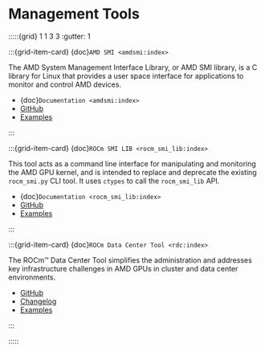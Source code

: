 # Management Tools

:::::{grid} 1 1 3 3
:gutter: 1

:::{grid-item-card} {doc}`AMD SMI <amdsmi:index>`

The AMD System Management Interface Library, or AMD SMI library, is a C library for Linux that provides a user space interface for applications to monitor and control AMD devices.

- {doc}`Documentation <amdsmi:index>`
- [GitHub](https://github.com/RadeonOpenCompute/amdsmi)
- [Examples](https://github.com/amd/go_amd_smi#example)

:::

:::{grid-item-card} {doc}`ROCm SMI LIB <rocm_smi_lib:index>`

This tool acts as a command line interface for manipulating and monitoring the AMD GPU kernel, and is intended to replace and deprecate the existing `rocm_smi.py` CLI tool. It uses `ctypes` to call the `rocm_smi_lib` API.

- {doc}`Documentation <rocm_smi_lib:index>`
- [GitHub](https://github.com/RadeonOpenCompute/rocm_smi_lib)
- [Examples](https://github.com/RadeonOpenCompute/rocm_smi_lib/tree/master/python_smi_tools)

:::

:::{grid-item-card} {doc}`ROCm Data Center Tool <rdc:index>`

The ROCm™ Data Center Tool simplifies the administration and addresses key infrastructure challenges in AMD GPUs in cluster and data center environments.

- [GitHub](https://github.com/RadeonOpenCompute/rdc)
- [Changelog](https://github.com/RadeonOpenCompute/rdc/blob/master/CHANGELOG.md)
- [Examples](https://github.com/RadeonOpenCompute/rdc/tree/master/example)

:::

:::::
